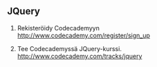 ## JQuery

1. Rekisteröidy Codecademyyn
  http://www.codecademy.com/register/sign_up

2. Tee Codecademyssä JQuery-kurssi.
  http://www.codecademy.com/tracks/jquery
